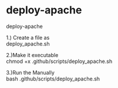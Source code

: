 # deploy-apache
deploy-apache

1.) Create a file as         
deploy_apache.sh

2.)Make it executable        
chmod +x .github/scripts/deploy_apache.sh

3.)Run the Manually          
bash .github/scripts/deploy_apache.sh
